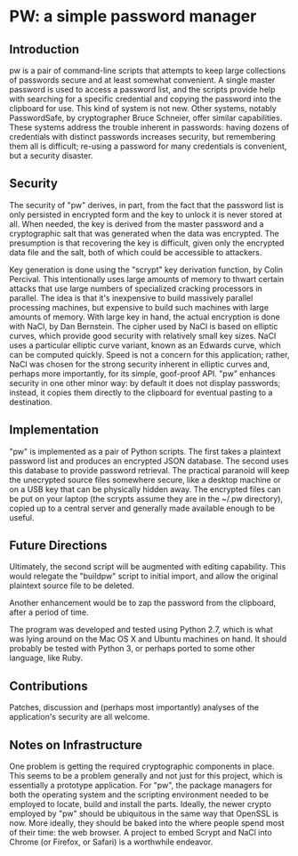 # PW: a simple password manager

## Introduction
pw is a pair of command-line scripts that attempts to keep large collections of passwords secure and at least somewhat convenient. A single master password is used to access a password list, and the scripts provide help with searching for a specific credential and copying the password into the clipboard for use. This kind of system is not new. Other systems, notably PasswordSafe, by cryptographer Bruce Schneier, offer similar capabilities. These systems address the trouble inherent in passwords: having dozens of credentials with distinct passwords increases security, but remembering them all is difficult; re-using a password for many credentials is convenient, but a security disaster. 

## Security
The security of "pw" derives, in part, from the fact that the password list is only persisted in encrypted form and the key to unlock it is never stored at all. When needed, the key is derived from the master password and a cryptographic salt that was generated when the data was encrypted. The presumption is that recovering the key is difficult, given only the encrypted data file and the salt, both of which could be accessible to attackers.

Key generation is done using the "scrypt" key derivation function, by Colin Percival. This intentionally uses large amounts of memory to thwart certain attacks that use large numbers of specialized cracking processors in parallel. The idea is that it's inexpensive to build massively parallel processing machines, but expensive to build such machines with large amounts of memory. With large key in hand, the actual encryption is done with NaCl, by Dan Bernstein. The cipher used by NaCl is based on elliptic curves, which provide good security with relatively small key sizes. NaCl uses a particular elliptic curve variant, known as an Edwards curve, which can be computed quickly. Speed is not a concern for this application; rather, NaCl was chosen for the strong security inherent in elliptic curves and, perhaps more importantly, for its simple, goof-proof API. "pw" enhances security in one other minor way: by default it does not display passwords; instead, it copies them directly to the clipboard for eventual pasting to a destination.

## Implementation
"pw" is implemented as a pair of Python scripts. The first takes a plaintext password list and produces an encrypted JSON database. The second uses this database to provide password retrieval. The practical paranoid will keep the unecrypted source files somewhere secure, like a desktop machine or on a USB key that can be physically hidden away. The encrypted files can be put on your laptop (the scrypts assume they are in the ~/.pw directory), copied up to a central server and generally made available enough to be useful.

## Future Directions
Ultimately, the second script will be augmented with editing capability. This would relegate the "buildpw" script to initial import, and allow the original plaintext source file to be deleted.

Another enhancement would be to zap the password from the clipboard, after a period of time.

The program was developed and tested using Python 2.7, which is what was lying around on the Mac OS X and Ubuntu machines on hand. It should probably be tested with Python 3, or perhaps ported to some other language, like Ruby.

## Contributions
Patches, discussion and (perhaps most importantly) analyses of the application's security are all welcome.

## Notes on Infrastructure
One problem is getting the required cryptographic components in place. This seems to be a problem generally and not just for this project, which is essentially a prototype application. For "pw", the package managers for both the operating system and the scripting environment needed to be employed to locate, build and install the parts. Ideally, the newer crypto employed by "pw" should be ubiquitous in the same way that OpenSSL is now. More ideally, they should be baked into the where people spend most of their time: the web browser. A project to embed Scrypt and NaCl into Chrome (or Firefox, or Safari) is a worthwhile endeavor.

